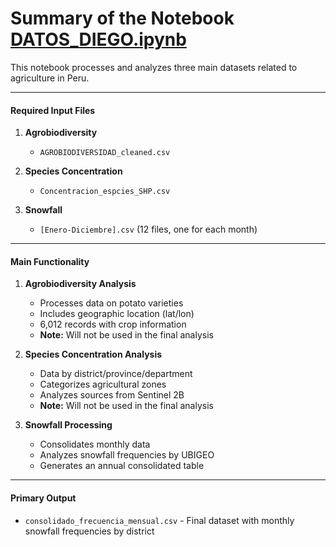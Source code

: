 # Summary of the Notebook [DATOS_DIEGO.ipynb](vscode-file://vscode-app/c:/Users/kikhe/AppData/Local/Programs/Microsoft%20VS%20Code/resources/app/out/vs/code/electron-sandbox/workbench/workbench.html)

This notebook processes and analyzes three main datasets related to agriculture in Peru.

---

#### Required Input Files

1. **Agrobiodiversity**
   - `AGROBIODIVERSIDAD_cleaned.csv`

2. **Species Concentration**
   - `Concentracion_espcies_SHP.csv`

3. **Snowfall**
   - `[Enero-Diciembre].csv` (12 files, one for each month)

---

#### Main Functionality

1. **Agrobiodiversity Analysis**
   - Processes data on potato varieties
   - Includes geographic location (lat/lon)
   - 6,012 records with crop information
   - **Note:** Will not be used in the final analysis

2. **Species Concentration Analysis**
   - Data by district/province/department
   - Categorizes agricultural zones
   - Analyzes sources from Sentinel 2B
   - **Note:** Will not be used in the final analysis

3. **Snowfall Processing**
   - Consolidates monthly data
   - Analyzes snowfall frequencies by UBIGEO
   - Generates an annual consolidated table

---

#### Primary Output

- `consolidado_frecuencia_mensual.csv` - Final dataset with monthly snowfall frequencies by district

